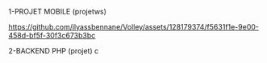 1-PROJET MOBILE (projetws)


https://github.com/ilyassbennane/Volley/assets/128179374/f5631f1e-9e00-458d-bf5f-30f3c673b3bc


2-BACKEND PHP (projet)
c
